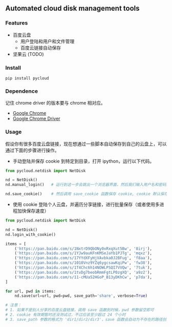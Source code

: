 
## Automated cloud disk management tools

### Features

* 百度云盘
    * 用户登陆和用户和文件管理
    * 百度云链接自动保存
* 坚果云 (TODO)
    
### Install

```shell script
pip install pycloud
```

### Dependence

记住 chrome driver 的版本要与 chrome 相对应。

* [Google Chrome](https://www.google.cn/intl/zh-CN/chrome/)
* [Google Chrome Driver](https://npm.taobao.org/mirrors/chromedriver/)

### Usage

假设你有很多百度云盘链接，现在想通过一些脚本自动保存到自己的云盘上，可以通过下面的步骤进行操作。

* 手动登陆并保存 cookie 到特定到目录，打开 ipython，运行以下代码。 

```python
from pycloud.netdisk import NetDisk

nd = NetDisk()
nd.manual_login()   # 运行到这一步会跳出一个浏览器界面，然后我们输入用户名和密码进行手动登陆

nd.save_cookie()    # 然后调用 save_cookie 函数保存 cookie, cookie 默认保存在 /home/user/.cookie 文件夹下
```

* 使用 cookie 登陆个人云盘，并遍历分享链接，进行批量保存（或者使用多进程加快保存速度）

```python
from pycloud.netdisk import NetDisk

nd = NetDisk()
nd.login_with_cookie()

items = [
    ('https://pan.baidu.com/s/1NxtrD9QbONy0xRxqXut5Bw', '8irj'),
    ('https://pan.baidu.com/s/1YJw9auKFnKMSeJaYb1PJTg', 'mqxz'),
    ('https://pan.baidu.com/s/17YYdXFyHjVAvbka0J2BFug', 'f8aa'),
    ('https://pan.baidu.com/s/1010Vnz9YZq6ygcsawKqiPw', 'fw38'),
    ('https://pan.baidu.com/s/1T4Chc6h14NOWLPSQI7VVQw', '7tuk'),
    ('https://pan.baidu.com/s/1tvDg7beobRmmFgtLP0zgXQ', 'a9z2'),
    ('https://pan.baidu.com/s/11-cMUa52HGoP_B13yDKhCw', 'p7da'),
]

for url, pwd in items:
    nd.save(url=url, pwd=pwd, save_path='share', verbose=True)

# 注意： 
# 1. 如果不是别人分享的百度云盘链接，调用 save 函数到时候，pwd 参数留空即可 
# 2. cookie 有效期暂时还没测试过，不过应该至少超过 24 个小时
# 3. save_path 参数的格式为 'dir1/dir2/dir3'，save 函数会自动为不存在的路径创建文件夹
```

